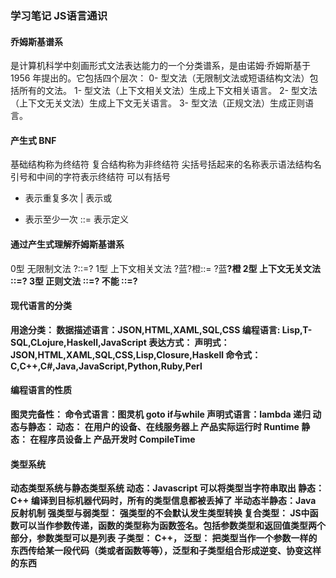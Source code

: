 ### 学习笔记  JS语言通识

#### 乔姆斯基谱系
是计算机科学中刻画形式文法表达能力的一个分类谱系，是由诺姆·乔姆斯基于 1956 年提出的。它包括四个层次：
0- 型文法（无限制文法或短语结构文法）包括所有的文法。
1- 型文法（上下文相关文法）生成上下文相关语言。
2- 型文法（上下文无关文法）生成上下文无关语言。
3- 型文法（正规文法）生成正则语言。

#### 产生式 BNF
基础结构称为终结符
复合结构称为非终结符
尖括号括起来的名称表示语法结构名
引号和中间的字符表示终结符
可以有括号
* 表示重复多次
| 表示或
+ 表示至少一次
::= 表示定义

#### 通过产生式理解乔姆斯基谱系
0型    无限制文法           ?::=?
1型    上下文相关文法       ?蓝<A>?橙::= ?蓝<B>?橙
2型    上下文无关文法	    <A>::=?
3型    正则文法             <A>::=<A>?
	不能 <A>::=?<A>
	
#### 现代语言的分类
用途分类：
	数据描述语言：JSON,HTML,XAML,SQL,CSS
	编程语言: Lisp,T-SQL,CLojure,Haskell,JavaScript
表达方式：
	声明式：JSON,HTML,XAML,SQL,CSS,Lisp,Closure,Haskell
	命令式：C,C++,C#,Java,JavaScript,Python,Ruby,Perl

#### 编程语言的性质
图灵完备性：
	命令式语言：图灵机  goto  if与while
	声明式语言：lambda  递归
动态与静态：
	动态：
		在用户的设备、在线服务器上
		产品实际运行时
		Runtime
	静态：
		在程序员设备上
		产品开发时
		CompileTime
		
#### 类型系统
动态类型系统与静态类型系统
	动态：Javascript   可以将类型当字符串取出
	静态：C++  编译到目标机器代码时，所有的类型信息都被丢掉了
	半动态半静态：Java  反射机制
强类型与弱类型：
	强类型的不会默认发生类型转换
复合类型：
	JS中函数可以当作参数传递，函数的类型称为函数签名。包括参数类型和返回值类型两个部分，参数类型可以是列表
子类型：
	C++，
泛型：
	把类型当作一个参数一样的东西传给某一段代码（类或者函数等等），泛型和子类型组合形成逆变、协变这样的东西
	
	